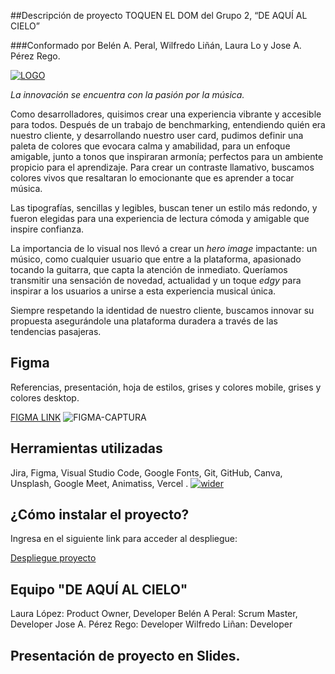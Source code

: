 
##Descripción de proyecto TOQUEN EL DOM del Grupo 2, “DE AQUÍ AL CIELO” 

###Conformado por Belén A. Peral, Wilfredo Liñán, Laura Lo y Jose A. Pérez Rego.

<a href="https://imgbb.com/"><img src="https://i.ibb.co/HN9r4YN/LOGO.png" alt="LOGO" border="0"></a>

*La innovación se encuentra con la pasión por la música.*

Como desarrolladores, quisimos crear una experiencia vibrante y accesible para todos.  Después de un trabajo de benchmarking, entendiendo quién era nuestro cliente, y desarrollando nuestro user card, pudimos definir una paleta de colores que evocara calma y amabilidad, para un enfoque amigable, junto a tonos que inspiraran armonía; perfectos para un ambiente propicio para el aprendizaje. Para crear un contraste llamativo, buscamos colores vivos que resaltaran lo emocionante que es aprender a tocar música.

Las tipografías, sencillas y legibles, buscan tener un estilo más redondo, y fueron elegidas para una experiencia de lectura cómoda y amigable que inspire confianza.

La importancia de lo visual nos llevó a crear un _hero image_ impactante: un músico, como cualquier usuario que entre a la plataforma, apasionado tocando la guitarra, que capta la atención de inmediato. Queríamos transmitir una sensación de novedad, actualidad y un toque _edgy_ para inspirar a los usuarios a unirse a esta experiencia musical única.

Siempre respetando la identidad de nuestro cliente, buscamos innovar su propuesta asegurándole una plataforma duradera a través de las tendencias pasajeras.

<!-- (AQUÍ VA EL LINK DEL DESPLIEGUE)
(AQUÍ VA CAP. PANTALLA IMAGEN WEB REAL) -->


## Figma
Referencias, presentación, hoja de estilos,
grises y colores mobile, grises y colores desktop.

[FIGMA LINK](https://www.figma.com/file/nijqZ9YuEL7zmFRfRlFbcc/TOQUEN-EL-DOM-Grupo2?type=design&node-id=51%3A105&mode=design&t=CZ9ckP7b9Qllh6No-1)
<img src="https://i.ibb.co/k1pS2Z7/FIGMA-CAPTURA.png" alt="FIGMA-CAPTURA" border="0">


## Herramientas utilizadas

Jira, Figma, Visual Studio Code, Google Fonts, Git, GitHub, Canva, Unsplash, Google Meet, Animatiss, Vercel .
<a href="https://ibb.co/DtGNRVW"><img src="https://i.ibb.co/bPHxKWm/wider.png" alt="wider" border="0"></a>

## ¿Cómo instalar el proyecto?

Ingresa en el siguiente link para acceder al despliegue:

[Despliegue proyecto](https://toquen-el-dom-de-aqui-al-cielo.vercel.app/)

## Equipo "DE AQUÍ AL CIELO"

Laura López: Product Owner, Developer 
Belén A Peral: Scrum Master, Developer
Jose A. Pérez Rego: Developer 
Wilfredo Liñan: Developer 


## Presentación de proyecto en Slides. 

<!-- (Aquí va el link de la presentación Canva) -->
<!-- Aquí va pantallazo de presentación canva -->



<!-- # Toquen el DOM

## Descripción

Trabajaremos en crear una web para  una escuela de música online, con el plus de que los usuarios van a poder practicar con algunos de los instrumentos porque estos van a reproducir sonidos con click o con pulsaciones de teclado. La Escuela de música quiere ver las ofertas de diferentes grupos de desarrolladores para ver con cuál decide quedarse.

## Contexto del proyecto

La tecnología ha permitido que se puedan migrar a la virtualidad muchas de las actividades que eran estrictamente presenciales, entre esas la educación, y en este caso puntual, las escuelas de música.

Desarrolla una aplicación web para la escuela de música "**Toquen el DOM**", en la que los usuarios pueden acceder al instrumento de su preferencia y practicar en él de forma didáctica.
El diseño de la web queda a criterio de el equipo de desarrollo, aunque cabe aclarar que en los requerimientos de la escuela está la creatividad como punto importante a tener en cuenta.

### Requerimientos funcionales obligatorios
1. La aplicación debe ofrecer tres instrumentos como minímo a elegir entre: **piano**, **batería**, **guitarra** y **bajo**.
2. Los sonidos deben estar en el orden correcto y corresponder con las teclas del piano o las cuerdas de la guitarra y el bajo. Asimismo, deben coincidir con las distintas partes de la batería.
3. La aplicación DEBE constar de las siguientes páginas: home, instrumentos y about us.
4. La home DEBE mostrar una pequeña presentación del equipo y una galería de los instrumentos.
5. La página de instrumentos DEBE mostrar los instrumentos que se van a utilizar para practicar.
6. La página de about us se DEBE mostrar una imagen de las integrantes del grupo como si fuesen artistas, junto a una breve descripción.
7. La barra de navegación DEBE mostrar un menú con las opciones de home, instrumentos y about us. Debe estar accesible siempre.
8. La aplicación debe tener un diseño agradable, alusivo a la educación y a la música.
9. Cada instrumento se DEBE poder tocar con el mouse.
10. Cada instrumento se DEBE poder tocar con el teclado.
11. Se DEBE poder tocar de manera repetida y cuantas veces quiera el usuario.
12. El sonido de una parte del instrumento DEBE poder sonar a la par con las demás partes (Teclas para el piano, platillos, bombo, redoblante, etc para la batería).
13. Cuando se toque un elemento del instrumento DEBE mostrar algún movimento ( Ya sea Vibración, movimiento, o el efecto de que se oprime en el caso de las teclas)


### Requerimientos técnicos

- Utilizar el framework SCRUM para desarrollar el proyecto.
- Utilizar GitFlow para el desarrollo del código.
- La aplicación debe ser responsive y adaptable a dispositivos de distinto tamaño.
- El desarrollo del código debe hacerse sin frameworks ni librerías, a excepción de su uso par la gestión del sonido y las animaciones.
- Se debe desplegar en producción


## Modalidades Pedagógicas


- Los equipos serán de 4-5 personas.
- Se trabajará durante 2 semanas, realizándose 2 sprints.
- La fecha de presentación y entrega es el 5 de Diciembre.
- Se trabajará mediante GitHub Classroom.

## Modalidades de Evaluación

- La evaluación se realizará mediante comentarios orales el día de la presentación.
- Se hará también una dinámica de autoevaluación.

### Bonus Track
1. Crear el apartado **Gramola**, donde el usuario pueda seleccionar una canción y elegir los tres instrumentos para ser interpretada.
2. Crear un apartado con documentación sobre primeros pasos para tocar los instrumentos.
3. Incluir videos tutoriales de cómo tocar un instrumento con canciones sencillas y notas de cada instrumento para tocar en vivo.

### Entregables
- Repositorio de classroom con el fichero README.md explicando:
  - Descripción del proyecto
  - Link del despliegue
  - Demo (Figma)
  - Herramientas utilizadas
  - Cómo instalar el proyecto en el ordenador (local)
  - Autor@s
- Presentación del proyecto


### ¿Qué competencias se evalúan?
- Maquetar una web nivel 2
- Desarrollar una interfaz de usuario dinámica nivel 2
- Crear una interfaz de usuario web estática y adaptable nivel 1

### ¿Qué implica este nivel?

#### Maquetar una web nivel 2
Partiendo de una herramienta de maquetación determinada, reproducir una maquetación hecha con la misma herramienta. Describir los elementos de la carta gráfica utilizada, así como los elementos de seguridad previstos. Formalizar la secuencia de interfases tomando como base el modelo proporcionado. Demostrar que la maqueta puede adaptarse a diferentes dispositivos móviles. Ser capaz de justificar la elección de la ergonomía para una buena experiencia de usuario.

Justificar el vínculo entre las interfaces creadas y los casos de uso o historias de usuario. Añadir nuevas interfaces que correspondan a otros casos de uso respetando los criterios anteriores de carta gráfica, seguridad, ergonomía y adaptabilidad.

#### Desarrollar una interfaz de usuario dinámica nivel 2
Partiendo de la descripción de necesidades y de una página web dinámica existente (realizada o no por el alumno):

- Hacer cambios importantes (añadiendo campos o procesamientos en el lado del cliente),

- Añadir páginas dinámicas,

- Añadir pruebas de procesamientos del lado del cliente que no habrían sido tomados en cuenta hasta entonces.

#### Crear una interfaz de usuario web estática y adaptable nivel 1
Partiendo de una descripción de necesidades (maquetación) y de una interfaz de usuario estática existente:

- Adaptar el contenido de la interfaz (cambiar el texto,...)

- Hacer pequeños cambios en la estructura de la interfaz (añado un título, un párrafo,...)

- Adaptar el diseño de la interfaz (cambio el color de un título, cambio la fuente,...)

### Recursos
- [Página de inspiración 1](https://www.sessiontown.com/es)
- [Página de inspiración 2](https://www.musicca.com/es/herramientas)
- [Librería Keypress](https://dmauro.github.io/Keypress/) -->


